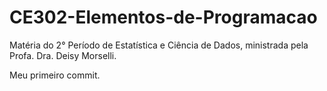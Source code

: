 # CE302-Elementos-de-Programacao
Matéria do 2° Período de Estatística e Ciência de Dados, ministrada pela Profa. Dra. Deisy Morselli.

Meu primeiro commit.
